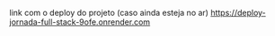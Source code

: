 link com o deploy do projeto (caso ainda esteja no ar) https://deploy-jornada-full-stack-9ofe.onrender.com
